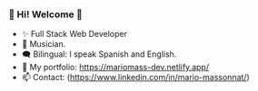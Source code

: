 ### 🕺 Hi! Welcome 👋

- ✨ Full Stack Web Developer 
- 🎵 Musician.
- 🗨 Bilingual: I speak Spanish and English.
- 🏅 My portfolio: https://mariomass-dev.netlify.app/
- 📫 Contact: (https://www.linkedin.com/in/mario-massonnat/)
